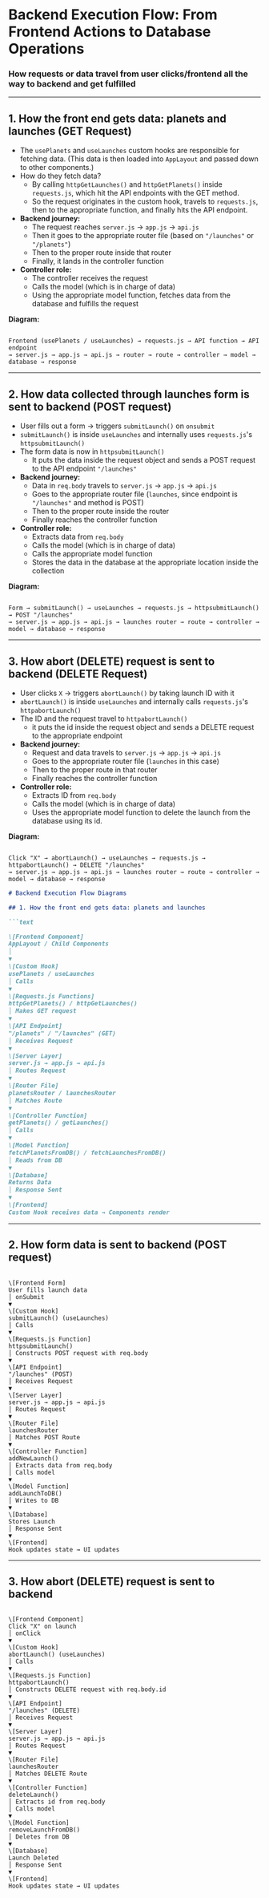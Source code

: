 # Backend Execution Flow: From Frontend Actions to Database Operations

### How requests or data travel from user clicks/frontend all the way to backend and get fulfilled

---

## 1. How the front end gets data: planets and launches (GET Request)

- The `usePlanets` and `useLaunches` custom hooks are responsible for fetching data. (This data is then loaded into `AppLayout` and passed down to other components.)
- How do they fetch data?
  - By calling `httpGetLaunches()` and `httpGetPlanets()` inside `requests.js`, which hit the API endpoints with the GET method.
  - So the request originates in the custom hook, travels to `requests.js`, then to the appropriate function, and finally hits the API endpoint.
- **Backend journey:**
  - The request reaches `server.js` → `app.js` → `api.js`
  - Then it goes to the appropriate router file (based on `"/launches"` or `"/planets"`)
  - Then to the proper route inside that router
  - Finally, it lands in the controller function
- **Controller role:**
  - The controller receives the request
  - Calls the model (which is in charge of data)
  - Using the appropriate model function, fetches data from the database and fulfills the request

**Diagram:**

```

Frontend (usePlanets / useLaunches) → requests.js → API function → API endpoint
→ server.js → app.js → api.js → router → route → controller → model → database → response

```

---

## 2. How data collected through launches form is sent to backend (POST request)

- User fills out a form → triggers `submitLaunch()` on `onsubmit`
- `submitLaunch()` is inside `useLaunches` and internally uses `requests.js`'s `httpsubmitLaunch()`
- The form data is now in `httpsubmitLaunch()`
  - It puts the data inside the request object and sends a POST request to the API endpoint `"/launches"`
- **Backend journey:**
  - Data in `req.body` travels to `server.js` → `app.js` → `api.js`
  - Goes to the appropriate router file (`launches`, since endpoint is `"/launches"` and method is POST)
  - Then to the proper route inside the router
  - Finally reaches the controller function
- **Controller role:**
  - Extracts data from `req.body`
  - Calls the model (which is in charge of data)
  - Calls the appropriate model function
  - Stores the data in the database at the appropriate location inside the collection

**Diagram:**

```

Form → submitLaunch() → useLaunches → requests.js → httpsubmitLaunch() → POST "/launches"
→ server.js → app.js → api.js → launches router → route → controller → model → database → response

```

---

## 3. How abort (DELETE) request is sent to backend (DELETE Request)

- User clicks `X` → triggers `abortLaunch()` by taking launch ID with it
- `abortLaunch()` is inside `useLaunches` and internally calls `requests.js`'s `httpabortLaunch()`
- The ID and the request travel to `httpabortLaunch()`
  - it puts the id inside the request object and sends a DELETE request to the appropriate endpoint
- **Backend journey:**
  - Request and data travels to `server.js` → `app.js` → `api.js`
  - Goes to the appropriate router file (`launches` in this case)
  - Then to the proper route in that router
  - Finally reaches the controller function
- **Controller role:**
  - Extracts ID from `req.body`
  - Calls the model (which is in charge of data)
  - Uses the appropriate model function to delete the launch from the database using its id.

**Diagram:**

```

Click "X" → abortLaunch() → useLaunches → requests.js → httpabortLaunch() → DELETE "/launches"
→ server.js → app.js → api.js → launches router → route → controller → model → database → response

```


```md
# Backend Execution Flow Diagrams

## 1. How the front end gets data: planets and launches

```text

\[Frontend Component]
AppLayout / Child Components
│
▼
\[Custom Hook]
usePlanets / useLaunches
│ Calls
▼
\[Requests.js Functions]
httpGetPlanets() / httpGetLaunches()
│ Makes GET request
▼
\[API Endpoint]
"/planets" / "/launches" (GET)
│ Receives Request
▼
\[Server Layer]
server.js → app.js → api.js
│ Routes Request
▼
\[Router File]
planetsRouter / launchesRouter
│ Matches Route
▼
\[Controller Function]
getPlanets() / getLaunches()
│ Calls
▼
\[Model Function]
fetchPlanetsFromDB() / fetchLaunchesFromDB()
│ Reads from DB
▼
\[Database]
Returns Data
│ Response Sent
▼
\[Frontend]
Custom Hook receives data → Components render

```

---

## 2. How form data is sent to backend (POST request)

```text

\[Frontend Form]
User fills launch data
│ onSubmit
▼
\[Custom Hook]
submitLaunch() (useLaunches)
│ Calls
▼
\[Requests.js Function]
httpsubmitLaunch()
│ Constructs POST request with req.body
▼
\[API Endpoint]
"/launches" (POST)
│ Receives Request
▼
\[Server Layer]
server.js → app.js → api.js
│ Routes Request
▼
\[Router File]
launchesRouter
│ Matches POST Route
▼
\[Controller Function]
addNewLaunch()
│ Extracts data from req.body
│ Calls model
▼
\[Model Function]
addLaunchToDB()
│ Writes to DB
▼
\[Database]
Stores Launch
│ Response Sent
▼
\[Frontend]
Hook updates state → UI updates

```

---

## 3. How abort (DELETE) request is sent to backend

```text

\[Frontend Component]
Click "X" on launch
│ onClick
▼
\[Custom Hook]
abortLaunch() (useLaunches)
│ Calls
▼
\[Requests.js Function]
httpabortLaunch()
│ Constructs DELETE request with req.body.id
▼
\[API Endpoint]
"/launches" (DELETE)
│ Receives Request
▼
\[Server Layer]
server.js → app.js → api.js
│ Routes Request
▼
\[Router File]
launchesRouter
│ Matches DELETE Route
▼
\[Controller Function]
deleteLaunch()
│ Extracts id from req.body
│ Calls model
▼
\[Model Function]
removeLaunchFromDB()
│ Deletes from DB
▼
\[Database]
Launch Deleted
│ Response Sent
▼
\[Frontend]
Hook updates state → UI updates

```
```
